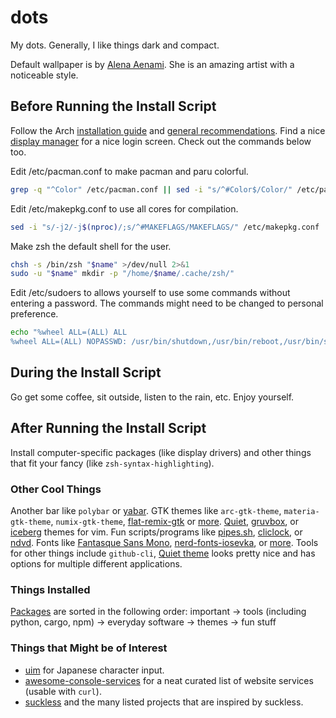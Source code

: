 # dots
 My dots. Generally, I like things dark and compact.

Default wallpaper is by [Alena Aenami](https://www.artstation.com/aenamiart). She is an amazing artist with a noticeable style.

## Before Running the Install Script
Follow the Arch [installation guide](https://wiki.archlinux.org/title/Installation_guide) and [general recommendations](https://wiki.archlinux.org/title/General_recommendations). 
Find a nice [display manager](https://wiki.archlinux.org/title/Display_manager) for a nice login screen.
Check out the commands below too.

Edit /etc/pacman.conf to make pacman and paru colorful.
```sh
grep -q "^Color" /etc/pacman.conf || sed -i "s/^#Color$/Color/" /etc/pacman.conf
```

Edit /etc/makepkg.conf to use all cores for compilation.
```sh
sed -i "s/-j2/-j$(nproc)/;s/^#MAKEFLAGS/MAKEFLAGS/" /etc/makepkg.conf
```

Make zsh the default shell for the user.
```sh
chsh -s /bin/zsh "$name" >/dev/null 2>&1
sudo -u "$name" mkdir -p "/home/$name/.cache/zsh/"
```

Edit /etc/sudoers to allows yourself to use some commands without entering a password. The commands might need to be changed to personal preference.
```sh
echo "%wheel ALL=(ALL) ALL
%wheel ALL=(ALL) NOPASSWD: /usr/bin/shutdown,/usr/bin/reboot,/usr/bin/systemctl suspend,/usr/bin/wifi-menu,/usr/bin/mount,/usr/bin/umount,/usr/bin/pacman -Syu,/usr/bin/pacman -Syyu,/usr/bin/systemctl restart NetworkManager,/usr/bin/rc-service NetworkManager restart,/usr/bin/pacman -Syyu --noconfirm,/usr/bin/loadkeys,/usr/bin/paru" >> /etc/sudoers
```

## During the Install Script
Go get some coffee, sit outside, listen to the rain, etc. Enjoy yourself.

## After Running the Install Script
Install computer-specific packages (like display drivers) and other things that fit your fancy (like `zsh-syntax-highlighting`). 

### Other Cool Things
Another bar like `polybar` or [yabar](https://github.com/geommer/yabar).
GTK themes like `arc-gtk-theme`, `materia-gtk-theme`, `numix-gtk-theme`, [flat-remix-gtk](https://github.com/daniruiz/Flat-Remix-GTK) or [more](https://wiki.archlinux.org/title/GTK). 
[Quiet](https://github.com/QuietTheme/Vim), [gruvbox](https://github.com/morhetz/gruvbox), or [iceberg](https://github.com/cocopon/iceberg.vim) themes for vim. 
Fun scripts/programs like [pipes.sh](https://github.com/pipeseroni/pipes.sh), [cliclock](https://github.com/clyde80/cliclock), or [ndvd](https://github.com/lennypeers/ndvd).
Fonts like [Fantasque Sans Mono](https://github.com/belluzj/fantasque-sans), [nerd-fonts-iosevka](https://github.com/ryanoasis/nerd-fonts/tree/master/patched-fonts/Iosevka), or [more](https://wiki.archlinux.org/title/fonts).
Tools for other things include `github-cli`, 
[Quiet theme](https://github.com/QuietTheme) looks pretty nice and has options for multiple different applications.

### Things Installed
[Packages](./pkglist.csv) are sorted in the following order: important → tools (including python, cargo, npm) → everyday software → themes → fun stuff

### Things that Might be of Interest
- [uim](https://wiki.archlinux.org/title/Input_Japanese_using_uim) for Japanese character input.
- [awesome-console-services](https://github.com/chubin/awesome-console-services) for a neat curated list of website services (usable with `curl`).
- [suckless](https://suckless.org/) and the many listed projects that are inspired by suckless.
